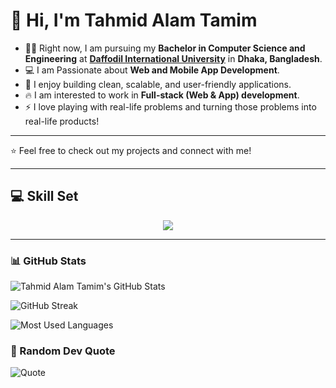 # 👋 Hi, I'm Tahmid Alam Tamim

- 🧑‍🎓 Right now, I am pursuing my **Bachelor in Computer Science and Engineering** at **<a href="https://daffodilvarsity.edu.bd/">Daffodil International University</a>** in **Dhaka, Bangladesh**.
- 💻 I am Passionate about **Web and Mobile App Development**.  
- 🚀 I enjoy building clean, scalable, and user-friendly applications.
- 🔥 I am interested to work in **Full-stack (Web & App) development**.
- ⚡ I love playing with real-life problems and turning those problems into real-life products!

---

⭐️ Feel free to check out my projects and connect with me!

---

## 💻 Skill Set
<p align="center">
  <img src="https://skillicons.dev/icons?i=html,css,js,bootstrap,tailwind,react,php,laravel,python,django,mysql,postgres,git,github,bash,c,cpp,java" />
</p>

---

### 📊 GitHub Stats

![Tahmid Alam Tamim's GitHub Stats](https://github-readme-stats.vercel.app/api?username=Mr-Explorer142&show_icons=true&theme=radical)

![GitHub Streak](https://github-readme-streak-stats.herokuapp.com/?user=Mr-Explorer142&theme=radical)

![Most Used Languages](https://github-readme-stats.vercel.app/api/top-langs/?username=Mr-Explorer142&layout=compact&theme=radical)

### 🦊 Random Dev Quote
![Quote](https://quotes-github-readme.vercel.app/api?type=horizontal&theme=radical)

